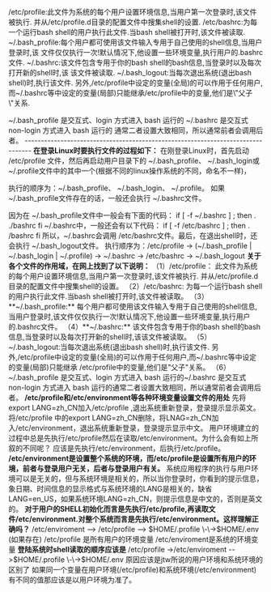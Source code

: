 <!--
 * @Author: 中箭的吴起
 * @Date: 2020-07-17 17:22:34
 * @LastEditTime: 2020-07-17 17:22:42
 * @LastEditors: 中箭的吴起
 * @Description: 
 * @FilePath: \科技文章c:\Users\admin\OneDrive\studybook\linux\linux用户管理\用户配置文件\.bash_profile和.bashrc的什么区别及启动过程.md
 * @日行一善，每日一码
--> 
/etc/profile:此文件为系统的每个用户设置环境信息,当用户第一次登录时,该文件被执行.
并从/etc/profile.d目录的配置文件中搜集shell的设置.
/etc/bashrc:为每一个运行bash shell的用户执行此文件.当bash shell被打开时,该文件被读取.
~/.bash\_profile:每个用户都可使用该文件输入专用于自己使用的shell信息,当用户登录时,该
文件仅仅执行一次!默认情况下,他设置一些环境变量,执行用户的.bashrc文件.
~/.bashrc:该文件包含专用于你的bash shell的bash信息,当登录时以及每次打开新的shell时,该
该文件被读取.
~/.bash\_logout:当每次退出系统(退出bash shell)时,执行该文件.
另外,/etc/profile中设定的变量(全局)的可以作用于任何用户,而~/.bashrc等中设定的变量(局部)只能继承/etc/profile中的变量,他们是\\"父子\\"关系.

~/.bash\_profile 是交互式、login 方式进入 bash 运行的
~/.bashrc 是交互式 non\-login 方式进入 bash 运行的
通常二者设置大致相同，所以通常前者会调用后者。
\-\-\-\-\-\-\-\-\-\-\-\-\-\-\-\-\-\-\-\-\-\-\-\-\-\-\-\-\-\-\-\-\-\-\-\-\-\-\-\-\-\-\-\-\-\-\-\-\-\-\-\-\-\-\-\-\-\-\-\-\-\-\-\-\-\-\-\-\-\-\-\-\-\-\-\-\-\-\-\-
**在登录Linux时要执行文件的过程如下：**
在刚登录Linux时，首先启动 /etc/profile 文件，然后再启动用户目录下的 ~/.bash\_profile、 ~/.bash\_login或 ~/.profile文件中的其中一个(根据不同的linux操作系统的不同，命名不一样)，

执行的顺序为：~/.bash\_profile、 ~/.bash\_login、 ~/.profile。
如果 ~/.bash\_profile文件存在的话，一般还会执行 ~/.bashrc文件。

因为在 ~/.bash\_profile文件中一般会有下面的代码：
if \[ \-f ~/.bashrc \] ; then
. ./bashrc
fi
~/.bashrc中，一般还会有以下代码：
if \[ \-f /etc/bashrc \] ; then
. /bashrc
fi
所以，~/.bashrc会调用 /etc/bashrc文件。最后，在退出shell时，还会执行 ~/.bash\_logout文件。
执行顺序为：/etc/profile \-> (~/.bash\_profile | ~/.bash\_login | ~/.profile) \-> ~/.bashrc \-> /etc/bashrc \-> ~/.bash\_logout
**关于各个文件的作用域，在网上找到了以下说明：**
（1）/etc/profile： 此文件为系统的每个用户设置环境信息,当用户第一次登录时,该文件被执行. 并从/etc/profile.d目录的配置文件中搜集shell的设置。
（2）/etc/bashrc: 为每一个运行bash shell的用户执行此文件.当bash shell被打开时,该文件被读取。
（3）**~/.bash\_profile:** 每个用户都可使用该文件输入专用于自己使用的shell信息,当用户登录时,该文件仅仅执行一次!默认情况下,他设置一些环境变量,执行用户的.bashrc文件。
（4）**~/.bashrc:** 该文件包含专用于你的bash shell的bash信息,当登录时以及每次打开新的shell时,该该文件被读取。
（5）
~/.bash\_logout:当每次退出系统(退出bash shell)时,执行该文件.
另外,/etc/profile中设定的变量(全局)的可以作用于任何用户,而~/.bashrc等中设定的变量(局部)只能继承
/etc/profile中的变量,他们是"父子"关系。
（6）~/.bash\_profile 是交互式、login 方式进入 bash 运行的~/.bashrc 是交互式 non\-login 方式进入 bash 运行的通常二者设置大致相同，所以通常前者会调用后者。
**/etc/profile和/etc/environment等各种环境变量设置文件的用处**
先将export LANG=zh\_CN加入/etc/profile ,退出系统重新登录，登录提示显示英文。
将/etc/profile 中的export LANG=zh\_CN删除，将LNAG=zh\_CN加入/etc/environment，退出系统重新登录，登录提示显示中文。
用户环境建立的过程中总是先执行/etc/profile然后在读取/etc/environment。为什么会有如上所叙的不同呢？
应该是先执行/etc/environment，后执行/etc/profile。
**/etc/environment是设置整个系统的环境，而/etc/profile是设置所有用户的环境，前者与登录用户无关，后者与登录用户有关。**
系统应用程序的执行与用户环境可以是无关的，但与系统环境是相关的，所以当你登录时，你看到的提示信息，象日期、时间信息的显示格式与系统环境的LANG是相关的，缺省LANG=en\_US，如果系统环境LANG=zh\_CN，则提示信息是中文的，否则是英文的。
**对于用户的SHELL初始化而言是先执行/etc/profile,再读取文件/etc/environment.对整个系统而言是先执行/etc/environment。这样理解正确吗？**
/etc/enviroment \-\-> /etc/profile \-\-> $HOME/.profile \-\->$HOME/.env (如果存在)
/etc/profile 是所有用户的环境变量
/etc/enviroment是系统的环境变量
**登陆系统时shell读取的顺序应该是**
/etc/profile \->/etc/enviroment \-\->$HOME/.profile \-\->$HOME/.env
原因应该是jtw所说的用户环境和系统环境的区别了
如果同一个变量在用户环境(/etc/profile)和系统环境(/etc/environment)有不同的值那应该是以用户环境为准了。